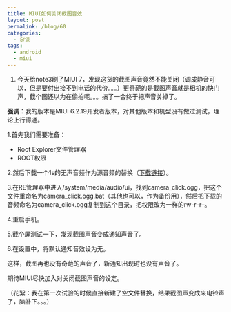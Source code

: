 ```yaml
---
title: MIUI如何关闭截图音效
layout: post
permalink: /blog/60
categories:
  - 杂谈
tags:
  - android
  - miui
---
```

  1. 今天给note3刷了MIUI 7，发现这货的截图声音竟然不能关闭（调成静音可以，但是要付出接不到电话的代价。。。）更奇葩的是截图声音就是相机的快门声，截个图还以为在偷拍呢。。。搞了一会终于把声音关掉了。

**强调**：我的版本是MIUI 6.2.19开发者版本，对其他版本和机型没有做过测试，理论上行得通。

1.首先我们需要准备：

  * Root Explorer文件管理器
  * ROOT权限

2.然后下载一个1s的无声音频作为源音频的替换（<a href="http://vdisk.weibo.com/search/?type=public&keyword=1%E7%A7%92%E6%97%A0%E5%A3%B0" target="_blank">下载链接</a>）。

3.在RE管理器中进入/system/media/audio/ui，找到camera\_click.ogg，把这个文件重命名为camera\_click.ogg.bat（其他也可以，作为备份用），然后把下载的音频命名为camera_click.ogg复制到这个目录，把权限改为一样的rw-r–r–。

4.重启手机。

5.截个屏测试一下，发现截图声音变成通知声音了。

6.在设置中，将默认通知音效设为无。

这样，截图再也没有奇葩的声音了，新通知出现时也没有声音了。
  
期待MIUI尽快加入对关闭截图声音的设定。

（花絮：我在第一次试验的时候直接新建了空文件替换，结果截图声变成来电铃声了，脑补下。。。）